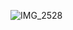 
 
![IMG_2528](https://user-images.githubusercontent.com/118346464/207554963-406a906f-2a48-4d67-9b09-796732462276.GIF)


<!---
harshithanarendra/harshithanarendra is a ✨ special ✨ repository because its `README.md` (this file) appears on your GitHub profile.
You can click the Preview link to take a look at your changes.
--->
